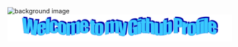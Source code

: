 <img src="./images/254gurubackground.png?raw=true" alt="background image">
    <div align="center">
        <img src="./images/welcome.png?raw=true" style="max-width: 100%;" alt="welcome to my github profile">
    </div>
</img>
